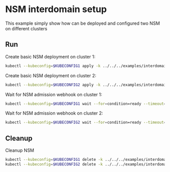 # NSM interdomain setup


This example simply show how can be deployed and configured two NSM on different clusters

## Run

Create basic NSM deployment on cluster 1:

```bash
kubectl --kubeconfig=$KUBECONFIG1 apply -k ../../../examples/interdomain/nsm/cluster1
```

Create basic NSM deployment on cluster 2:

```bash
kubectl --kubeconfig=$KUBECONFIG2 apply -k ../../../examples/interdomain/nsm/cluster2
```

Wait for NSM admission webhook on cluster 1:

```bash
kubectl --kubeconfig=$KUBECONFIG1 wait --for=condition=ready --timeout=1m pod -n nsm-system -l app=admission-webhook-k8s
```

Wait for NSM admission webhook on cluster 2:

```bash
kubectl --kubeconfig=$KUBECONFIG2 wait --for=condition=ready --timeout=1m pod -n nsm-system -l app=admission-webhook-k8s
```

## Cleanup

Cleanup NSM
```bash
kubectl --kubeconfig=$KUBECONFIG1 delete -k ../../../examples/interdomain/nsm/cluster1
kubectl --kubeconfig=$KUBECONFIG2 delete -k ../../../examples/interdomain/nsm/cluster2
```
